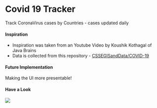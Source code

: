 # Covid 19 Tracker
Track CoronaVirus cases by Countries - cases updated daily

<h4>Inspiration</h4>
<ul>
<li>Inspiration was taken from an Youtube Video by Koushik Kothagal of Java Brains</li>
<li>Data is collected from this repository - <a href="https://github.com/CSSEGISandData/COVID-19">CSSEGISandData/COVID-19</a></li>
</ul>

<h4>Future Implementation</h4>
<p>Making the UI more presentable!</p>

<h4>Have a Look</h4>
<img src="https://i.imgur.com/RuDjYIB.png">
